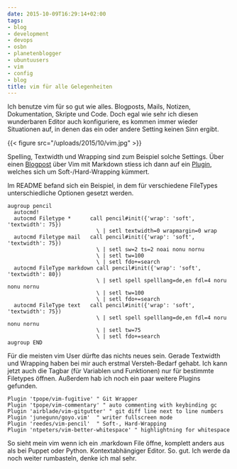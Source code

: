 ```yaml
---
date: 2015-10-09T16:29:14+02:00
tags:
- blog
- development
- devops
- osbn
- planetenblogger
- ubuntuusers
- vim
- config
- blog
title: vim für alle Gelegenheiten
---
```


Ich benutze vim für so gut wie alles. Blogposts, Mails, Notizen, Dokumentation, Skripte und Code.
Doch egal wie sehr ich diesen wunderbaren Editor auch konfiguriere, es kommen immer wieder
Situationen auf, in denen das ein oder andere Setting keinen Sinn ergibt.

{{< figure src="/uploads/2015/10/vim.jpg" >}}

Spelling, Textwidth und Wrapping sind zum Beispiel solche Settings.
Über einen [Blogpost](http://www.swamphogg.com/2015/vim-setup/) über Vim mit Markdown stiess ich dann auf ein
[Plugin](https://github.com/reedes/vim-pencil), welches sich
um Soft-/Hard-Wrapping kümmert.

Im README befand sich ein Beispiel, in dem für verschiedene FileTypes unterschiedliche Optionen
gesetzt werden.

``` vim
augroup pencil
  autocmd!
  autocmd Filetype *      call pencil#init({'wrap': 'soft', 'textwidth': 75})
                            \ | setl textwidth=0 wrapmargin=0 wrap
  autocmd Filetype mail   call pencil#init({'wrap': 'soft', 'textwidth': 75})
                            \ | setl sw=2 ts=2 noai nonu nornu
                            \ | setl tw=100
                            \ | setl fdo+=search
  autocmd FileType markdown call pencil#init({'wrap': 'soft', 'textwidth': 80})
                            \ | setl spell spelllang=de,en fdl=4 noru nonu nornu
                            \ | setl tw=100
                            \ | setl fdo+=search
  autocmd FileType text   call pencil#init({'wrap': 'soft', 'textwidth': 75})
                            \ | setl spell spelllang=de,en fdl=4 noru nonu nornu
                            \ | setl tw=75
                            \ | setl fdo+=search
augroup END
```

Für die meisten vim User dürfte das nichts neues sein. Gerade Textwidth und Wrapping
haben bei mir auch erstmal Versteh-Bedarf gehabt. Ich kann jetzt auch die Tagbar (für Variablen und
Funktionen) nur für bestimmte Filetypes öffnen. Außerdem hab ich noch ein paar weitere Plugins gefunden.

``` vim
Plugin 'tpope/vim-fugitive' " Git Wrapper
Plugin 'tpope/vim-commentary' " auto commenting with keybinding gc
Plugin 'airblade/vim-gitgutter' " git diff line next to line numbers
Plugin 'junegunn/goyo.vim'  " writer fullscreen mode
Plugin 'reedes/vim-pencil'  " Soft-, Hard-Wrapping
Plugin 'ntpeters/vim-better-whitespace' " highlightning for whitespace
```

So sieht mein vim wenn ich ein .markdown File öffne, komplett anders aus als bei Puppet oder Python.
Kontextabhängiger Editor. So. gut. Ich werde da noch weiter rumbasteln, denke ich mal sehr.
